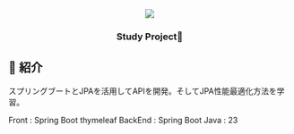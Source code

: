 <div align="center">
<img src="https://github.com/YuminJo/ProjectDeliveryToYou/blob/main/Assets/%40Resources/Images/Characters/CharacterHead/MossBrother1Head.png" />

### Study Project🌙
</div>

## 🌙 紹介

スプリングブートとJPAを活用してAPIを開発。そしてJPA性能最適化方法を学習。

Front : Spring Boot thymeleaf
BackEnd : Spring Boot 
Java : 23
